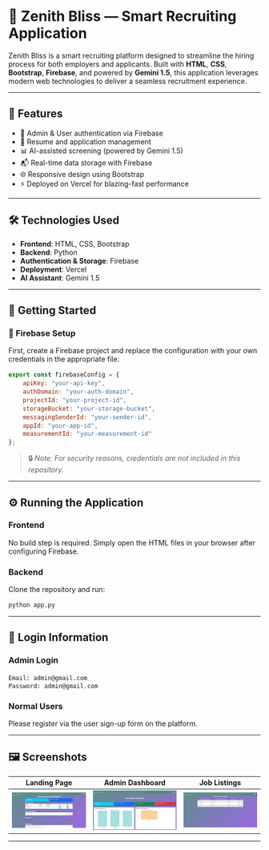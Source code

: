 # 🌟 Zenith Bliss — Smart Recruiting Application

Zenith Bliss is a smart recruiting platform designed to streamline the hiring process for both employers and applicants. Built with **HTML**, **CSS**, **Bootstrap**, **Firebase**, and powered by **Gemini 1.5**, this application leverages modern web technologies to deliver a seamless recruitment experience.

---

## 🚀 Features

* 🔐 Admin & User authentication via Firebase
* 📄 Resume and application management
* 📊 AI-assisted screening (powered by Gemini 1.5)
* 📬 Real-time data storage with Firebase
* 🌐 Responsive design using Bootstrap
* ⚡ Deployed on Vercel for blazing-fast performance

---

## 🛠️ Technologies Used

* **Frontend**: HTML, CSS, Bootstrap
* **Backend**: Python
* **Authentication & Storage**: Firebase
* **Deployment**: Vercel
* **AI Assistant**: Gemini 1.5

---

## 🧪 Getting Started

### 🔧 Firebase Setup

First, create a Firebase project and replace the configuration with your own credentials in the appropriate file:

```javascript
export const firebaseConfig = {
    apiKey: "your-api-key",
    authDomain: "your-auth-domain",
    projectId: "your-project-id",
    storageBucket: "your-storage-bucket",
    messagingSenderId: "your-sender-id",
    appId: "your-app-id",
    measurementId: "your-measurement-id"
};
```

> 🔒 *Note: For security reasons, credentials are not included in this repository.*

---

## ⚙️ Running the Application

### Frontend

No build step is required. Simply open the HTML files in your browser after configuring Firebase.

### Backend

Clone the repository and run:

```bash
python app.py
```

---

## 🔐 Login Information

### Admin Login

```
Email: admin@gmail.com
Password: admin@gmail.com
```

### Normal Users

Please register via the user sign-up form on the platform.

---

## 🖼️ Screenshots

| Landing Page                             | Admin Dashboard                                     | Job Listings                  |
| ---------------------------------------- | --------------------------------------------------- | ----------------------------- |
| ![Landing Page](screenshots/landing.png) | ![Admin Dashboard](screenshots/admin_dashboard.png) | ![Jobs](screenshots/jobs.png) |

---



